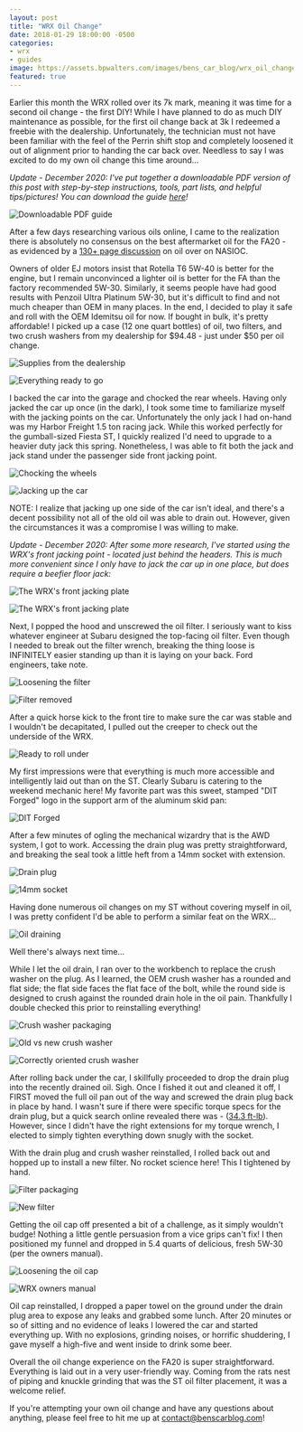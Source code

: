 ```yaml
---
layout: post
title: "WRX Oil Change"
date: 2018-01-29 18:00:00 -0500
categories:
- wrx
- guides
image: https://assets.bpwalters.com/images/bens_car_blog/wrx_oil_change/oil_supplies_unboxed.jpg
featured: true
---
```


<span class="is-first-letter">E</span>arlier this month the WRX rolled over its 7k mark, meaning it was time for a second oil change - the first DIY!  While I have planned to do as much DIY maintenance as possible, for the first oil change back at 3k I redeemed a freebie with the dealership.  Unfortunately, the technician must not have been familiar with the feel of the Perrin shift stop and completely loosened it out of alignment prior to handing the car back over.  Needless to say I was excited to do my own oil change this time around...

*Update - December 2020: I've put together a downloadable PDF version of this post with step-by-step instructions, tools, part lists, and helpful tips/pictures! You can download the guide <a href="/downloads/oil-change-guide" target="_blank">here</a>!*

![Downloadable PDF guide](https://assets.bpwalters.com/images/bens_car_blog/wrx_oil_change/oil_change_guide.png)

After a few days researching various oils online, I came to the realization there is absolutely no consensus on the best aftermarket oil for the FA20 - as evidenced by a [130+ page discussion](https://downtime.nasioc.com/forums/showthread.php?t=2657990) on oil over on NASIOC.

Owners of older EJ motors insist that Rotella T6 5W-40 is better for the engine, but I remain unconvinced a lighter oil is better for the FA than the factory recommended 5W-30.  Similarly, it seems people have had good results with Penzoil Ultra Platinum 5W-30, but it's difficult to find and not much cheaper than OEM in many places.  In the end, I decided to play it safe and roll with the OEM Idemitsu oil for now.  If bought in bulk, it's pretty affordable!  I picked up a case (12 one quart bottles) of oil, two filters, and two crush washers from my dealership for $94.48 - just under $50 per oil change.

![Supplies from the dealership](https://assets.bpwalters.com/images/bens_car_blog/wrx_oil_change/oil_supplies_box.jpg)

![Everything ready to go](https://assets.bpwalters.com/images/bens_car_blog/wrx_oil_change/oil_supplies_unboxed.jpg)

I backed the car into the garage and chocked the rear wheels.  Having only jacked the car up once (in the dark), I took some time to familiarize myself with the jacking points on the car.  Unfortunately the only jack I had on-hand was my Harbor Freight 1.5 ton racing jack.  While this worked perfectly for the gumball-sized Fiesta ST, I quickly realized I'd need to upgrade to a heavier duty jack this spring.  Nonetheless, I was able to fit both the jack and jack stand under the passenger side front jacking point.

![Chocking the wheels](https://assets.bpwalters.com/images/bens_car_blog/wrx_oil_change/wheel_chock.jpg)

![Jacking up the car](https://assets.bpwalters.com/images/bens_car_blog/wrx_oil_change/jacking.jpg)

NOTE: I realize that jacking up one side of the car isn't ideal, and there's a decent possibility not all of the old oil was able to drain out.  However, given the circumstances it was a compromise I was willing to make.

*Update - December 2020: After some more research, I've started using the WRX's front jacking point - located just behind the headers. This is much more convenient since I only have to jack the car up in one place, but does require a beefier floor jack:*

![The WRX's front jacking plate](https://assets.bpwalters.com/images/bens_car_blog/wrx_oil_change/wrx_front_jack_plate.jpg)

![The WRX's front jacking plate](https://assets.bpwalters.com/images/bens_car_blog/wrx_oil_change/wrx_front_jack_plate_2.jpg)

Next, I popped the hood and unscrewed the oil filter.  I seriously want to kiss whatever engineer at Subaru designed the top-facing oil filter.  Even though I needed to break out the filter wrench, breaking the thing loose is INFINITELY easier standing up than it is laying on your back.  Ford engineers, take note.

![Loosening the filter](https://assets.bpwalters.com/images/bens_car_blog/wrx_oil_change/loosening_filter.jpg)

![Filter removed](https://assets.bpwalters.com/images/bens_car_blog/wrx_oil_change/filter_removed.jpg)

After a quick horse kick to the front tire to make sure the car was stable and I wouldn't be decapitated, I pulled out the creeper to check out the underside of the WRX.

![Ready to roll under](https://assets.bpwalters.com/images/bens_car_blog/wrx_oil_change/jacked_up.jpg)

My first impressions were that everything is much more accessible and intelligently laid out than on the ST.  Clearly Subaru is catering to the weekend mechanic here!  My favorite part was this sweet, stamped "DIT Forged" logo in the support arm of the aluminum skid pan:

![DIT Forged](https://assets.bpwalters.com/images/bens_car_blog/wrx_oil_change/dit_forged.jpg)

After a few minutes of ogling the mechanical wizardry that is the AWD system, I got to work.  Accessing the drain plug was pretty straightforward, and breaking the seal took a little heft from a 14mm socket with extension.

![Drain plug](https://assets.bpwalters.com/images/bens_car_blog/wrx_oil_change/oil_pan.jpg)

![14mm socket](https://assets.bpwalters.com/images/bens_car_blog/wrx_oil_change/drain_socket.jpg)

Having done numerous oil changes on my ST without covering myself in oil, I was pretty confident I'd be able to perform a similar feat on the WRX...

![Oil draining](https://assets.bpwalters.com/images/bens_car_blog/wrx_oil_change/draining_oil.jpg)

Well there's always next time...

While I let the oil drain, I ran over to the workbench to replace the crush washer on the plug.  As I learned, the OEM crush washer has a rounded and flat side; the flat side faces the flat face of the bolt, while the round side is designed to crush against the rounded drain hole in the oil pain.  Thankfully I double checked this prior to reinstalling everything!

![Crush washer packaging](https://assets.bpwalters.com/images/bens_car_blog/wrx_oil_change/crush_washer_package.jpg)

![Old vs new crush washer](https://assets.bpwalters.com/images/bens_car_blog/wrx_oil_change/crush_washer_comparison.jpg)

![Correctly oriented crush washer](https://assets.bpwalters.com/images/bens_car_blog/wrx_oil_change/crush_washer_new.jpg)

After rolling back under the car, I skillfully proceeded to drop the drain plug into the recently drained oil.  Sigh.  Once I fished it out and cleaned it off, I FIRST moved the full oil pan out of the way and screwed the drain plug back in place by hand.  I wasn't sure if there were specific torque specs for the drain plug, but a quick search online revealed there was - ([34.3 ft-lb](https://forums.nasioc.com/forums/showthread.php?t=2678450)).  However, since I didn't have the right extensions for my torque wrench, I elected to simply tighten everything down snugly with the socket.

With the drain plug and crush washer reinstalled, I rolled back out and hopped up to install a new filter.  No rocket science here!  This I tightened by hand.

![Filter packaging](https://assets.bpwalters.com/images/bens_car_blog/wrx_oil_change/oil_filter_box.jpg)

![New filter](https://assets.bpwalters.com/images/bens_car_blog/wrx_oil_change/filter_new.jpg)

Getting the oil cap off presented a bit of a challenge, as it simply wouldn't budge!  Nothing a little gentle persuasion from a vice grips can't fix!  I then positioned my funnel and dropped in 5.4 quarts of delicious, fresh 5W-30 (per the owners manual).

![Loosening the oil cap](https://assets.bpwalters.com/images/bens_car_blog/wrx_oil_change/loosening_oil_cap.jpg)

![WRX owners manual](https://assets.bpwalters.com/images/bens_car_blog/wrx_oil_change/wrx_manual.jpg)

Oil cap reinstalled, I dropped a paper towel on the ground under the drain plug area to expose any leaks and grabbed some lunch.  After 20 minutes or so of sitting and no evidence of leaks I lowered the car and started everything up.  With no explosions, grinding noises, or horrific shuddering, I gave myself a high-five and went inside to drink some beer.

Overall the oil change experience on the FA20 is super straightforward.  Everything is laid out in a very user-friendly way.  Coming from the rats nest of piping and knuckle grinding that was the ST oil filter placement, it was a welcome relief.

If you're attempting your own oil change and have any questions about anything, please feel free to hit me up at [contact@benscarblog.com](mailto:contact@benscarblog.com)!